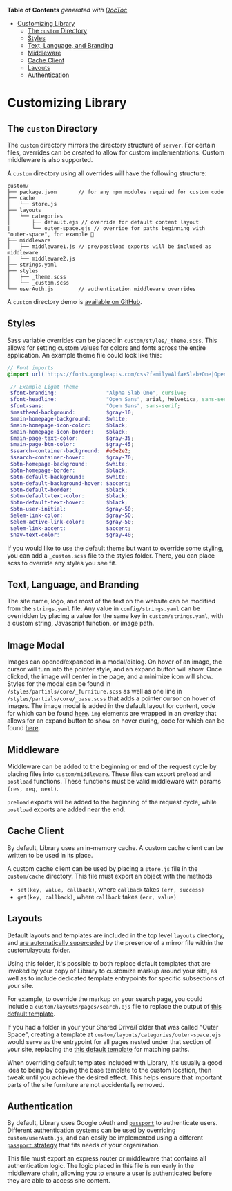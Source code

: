 <!-- START doctoc generated TOC please keep comment here to allow auto update -->
<!-- DON'T EDIT THIS SECTION, INSTEAD RE-RUN doctoc TO UPDATE -->
**Table of Contents**  *generated with [DocToc](https://github.com/thlorenz/doctoc)*

- [Customizing Library](#customizing-library)
  - [The `custom` Directory](#the-custom-directory)
  - [Styles](#styles)
  - [Text, Language, and Branding](#text-language-and-branding)
  - [Middleware](#middleware)
  - [Cache Client](#cache-client)
  - [Layouts](#layouts)
  - [Authentication](#authentication)

<!-- END doctoc generated TOC please keep comment here to allow auto update -->

# Customizing Library

## The `custom` Directory

The `custom` directory mirrors the directory structure of `server`. For certain
files, overrides can be created to allow for custom implementations.
Custom middleware is also supported.

A `custom` directory using all overrides will have the following structure:
```
custom/
├── package.json       // for any npm modules required for custom code
├── cache
│   └── store.js
├── layouts
│   └── categories
│       ├── default.ejs // override for default content layout
|       └── outer-space.ejs // override for paths beginning with "outer-space", for example 🚀
├── middleware
│   ├── middleware1.js // pre/postload exports will be included as middleware
│   └── middleware2.js
├── strings.yaml
├── styles
│   ├── _theme.scss
│   └── _custom.scss
└── userAuth.js        // authentication middleware overrides
```

A `custom` directory demo is [available on GitHub](https://github.com/nytimes/library-customization-example).

## Styles
Sass variable overrides can be placed in `custom/styles/_theme.scss`. This allows
for setting custom values for colors and fonts across the entire application. An
example theme file could look like this:

```scss
// Font imports
@import url('https://fonts.googleapis.com/css?family=Alfa+Slab+One|Open+Sans:400,400i,700,700i&subset=latin-ext');

 // Example Light Theme
 $font-branding:                "Alpha Slab One", cursive;
 $font-headline:                "Open Sans", arial, helvetica, sans-serif;
 $font-sans:                    "Open Sans", sans-serif;
 $masthead-background:          $gray-10;
 $main-homepage-background:     $white;
 $main-homepage-icon-color:     $black;
 $main-homepage-icon-border:    $black;
 $main-page-text-color:         $gray-35;
 $main-page-btn-color:          $gray-45;
 $search-container-background:  #e6e2e2;
 $search-container-hover:       $gray-70;
 $btn-homepage-background:      $white;
 $btn-homepage-border:          $black;
 $btn-default-background:       $white;
 $btn-default-background-hover: $accent;
 $btn-default-border:           $black;
 $btn-default-text-color:       $black;
 $btn-default-text-hover:       $black;
 $btn-user-initial:             $gray-50;
 $elem-link-color:              $gray-50;
 $elem-active-link-color:       $gray-50;
 $elem-link-accent:             $accent;
 $nav-text-color:               $gray-40;
 ```


If you would like to use the default theme but want to override some styling,
you can add a `_custom.scss` file to the styles folder. There, you can place
scss to override any styles you see fit.

## Text, Language, and Branding
The site name, logo, and most of the text on the website can be modified from the
`strings.yaml` file. Any value in `config/strings.yaml` can be overridden by
placing a value for the same key in `custom/strings.yaml`, with a custom string,
Javascript function, or image path.

## Image Modal
Images can opened/expanded in a modal/dialog. On hover of an image, the cursor will turn into the pointer style, and an expand button will show. Once clicked, the image will center in the page, and a minimize icon will show. Styles for the modal can be found in
`/styles/partials/core/_furniture.scss` as well as one line in `/styles/partials/core/_base.scss` that adds a pointer cursor on hover of images. The image modal is added in the default layout for content, code for which can be found [here](../layouts/categories/default.ejs#L29). `img` elements are wrapped in an overlay that allows for an expand button to show on hover during, code for which can be found [here](../layouts/partials/footer.ejs#L138).

## Middleware
Middleware can be added to the beginning or end of the request cycle by placing
files into `custom/middleware`. These files can export `preload` and `postload`
functions. These functions must be valid middleware with params
`(res, req, next)`.

`preload` exports will be added to the beginning of the request cycle, while
`postload` exports are added near the end.


## Cache Client
By default, Library uses an in-memory cache. A custom cache client can be written
to be used in its place.

A custom cache client can be used by placing a `store.js` file in the `custom/cache`
directory. This file must export an object with the methods
- `set(key, value, callback)`, where `callback` takes `(err, success)`
- `get(key, callback)`, where `callback` takes `(err, value)`

## Layouts
Default layouts and templates are included in the top level `layouts` directory, and [are automatically superceded](https://github.com/nytimes/library/pull/200) by the presence of a mirror file within the custom/layouts folder.

Using this folder, it's possible to both replace default templates that are invoked by your copy of Library to customize markup around your site, as well as to include dedicated template entrypoints for specific subsections of your site.

For example, to override the markup on your search page, you could include a `custom/layouts/pages/search.ejs` file to replace the output of [this default template](https://github.com/nytimes/library/blob/master/layouts/pages/search.ejs#L23:L23).

If you had a folder in your your Shared Drive/Folder that was called "Outer Space", creating a template at `custom/layouts/categories/outer-space.ejs` would serve as the entrypoint for all pages nested under that section of your site, replacing the [this default template](https://github.com/nytimes/library/blob/master/layouts/categories/default.ejs) for matching paths.

When overriding default templates included with Library, it's usually a good idea to being by copying the base template to the custom location, then tweak until you achieve the desired effect. This helps ensure that important parts of the site furniture are not accidentally removed.

## Authentication
By default, Library uses Google oAuth and [`passport`](http://www.passportjs.org/) to authenticate users. Different authentication systems can be used by overriding `custom/userAuth.js`, and can easily be implemented using
a different [`passport` strategy](http://www.passportjs.org/packages/) that fits
needs of your organization.

This file must export an express router or middleware that contains all authentication
logic. The logic placed in this file is run early in the middleware chain, allowing
you to ensure a user is authenticated before they are able to access site content.
